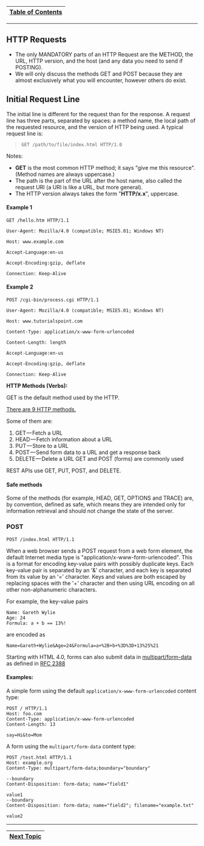 |[Table of Contents](/00-Table-of-Contents.md)|
|---|

---

## HTTP Requests

* The only MANDATORY parts of an HTTP Request are the METHOD, the URL, HTTP version, and the host \(and any data you need to send if POSTING\).
* We will only discuss the methods GET and POST because they are almost exclusively what you will encounter, however others do exist.

## Initial Request Line

The initial line is different for the request than for the response. A request line has three parts, separated by spaces: a method name, the local path of the requested resource, and the version of HTTP being used. A typical request line is:

> ```text
> GET /path/to/file/index.html HTTP/1.0
> ```

Notes:

* **GET** is the most common HTTP method; it says "give me this resource". \(Method names are always uppercase.\)
* The path is the part of the URL after the host name, also called the request URI \(a URI is like a URL, but more general\).
* The HTTP version always takes the form "**HTTP/x.x**", uppercase.

#### Example 1

`GET /hello.htm HTTP/1.1`

`User-Agent: Mozilla/4.0 (compatible; MSIE5.01; Windows NT)`

`Host: www.example.com`

`Accept-Language:en-us`

`Accept-Encoding:gzip, deflate`

`Connection: Keep-Alive`

#### Example 2

`POST /cgi-bin/process.cgi HTTP/1.1`

`User-Agent: Mozilla/4.0 (compatible; MSIE5.01; Windows NT)`

`Host: www.tutorialspoint.com`

`Content-Type: application/x-www-form-urlencoded`

`Content-Length: length`

`Accept-Language:en-us`

`Accept-Encoding:gzip, deflate`

`Connection: Keep-Alive`

**HTTP Methods \(Verbs\):**

GET is the default method used by the HTTP.

[There are 9 HTTP methods.](https://en.wikipedia.org/wiki/Hypertext_Transfer_Protocol#Request_methods)

Some of them are:

1. GET — Fetch a URL
2. HEAD — Fetch information about a URL
3. PUT — Store to a URL
4. POST — Send form data to a URL and get a response back
5. DELETE — Delete a URL GET and POST \(forms\) are commonly used

REST APIs use GET, PUT, POST, and DELETE.

#### Safe methods

Some of the methods \(for example, HEAD, GET, OPTIONS and TRACE\) are, by convention, defined as safe, which means they are intended only for information retrieval and should not change the state of the server.

### POST

```text
POST /index.html HTTP/1.1
```

When a web browser sends a POST request from a web form element, the default Internet media type is "application/x-www-form-urlencoded". This is a format for encoding key-value pairs with possibly duplicate keys. Each key-value pair is separated by an '&' character, and each key is separated from its value by an '=' character. Keys and values are both escaped by replacing spaces with the '+' character and then using URL encoding on all other non-alphanumeric characters.

For example, the key-value pairs

```text
Name: Gareth Wylie
Age: 24
Formula: a + b == 13%!
```

are encoded as

```text
Name=Gareth+Wylie&Age=24&Formula=a+%2B+b+%3D%3D+13%25%21
```

Starting with HTML 4.0, forms can also submit data in [multipart/form-data](https://en.wikipedia.org/wiki/Multipart/form-data) as defined in [RFC 2388](https://tools.ietf.org/html/rfc2388) 

#### Examples:

A simple form using the default `application/x-www-form-urlencoded` content type:

```text
POST / HTTP/1.1
Host: foo.com
Content-Type: application/x-www-form-urlencoded
Content-Length: 13

say=Hi&to=Mom
```

A form using the `multipart/form-data` content type:

```text
POST /test.html HTTP/1.1 
Host: example.org 
Content-Type: multipart/form-data;boundary="boundary" 

--boundary 
Content-Disposition: form-data; name="field1" 

value1 
--boundary 
Content-Disposition: form-data; name="field2"; filename="example.txt" 

value2
```

---

|[Next Topic](/07-osi-layer-7/http-responses.md)|
|---|

